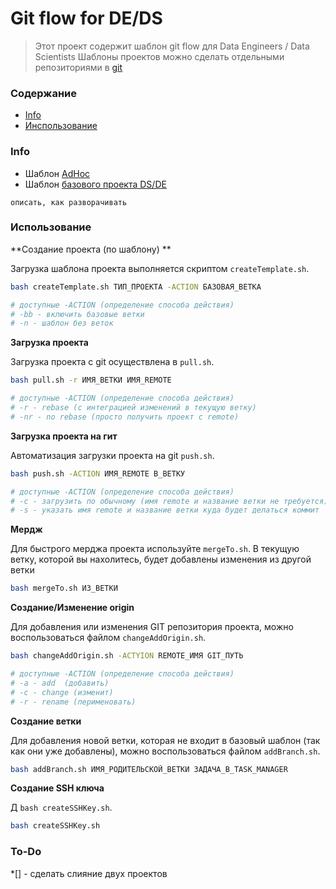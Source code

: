 # Git flow for DE/DS
> Этот проект содержит шаблон git flow для Data Engineers / Data Scientists 
> Шаблоны проектов можно сделать отдельными репозиториями в [git](https://docs.github.com/en/github/creating-cloning-and-archiving-repositories/creating-a-template-repository)

### Содержание

* [Info](#info)
* [Инспользование](#using)

### Info

* Шаблон [AdHoc](https://github.com/NameArtem/gitFlowDE/tree/master/template/adHoc)
* Шаблон [базового проекта DS/DE](https://github.com/NameArtem/gitFlowDE/tree/master/template/project)

`описать, как разворачивать`

### Использование

**Создание проекта (по шаблону) **

Загрузка шаблона проекта выполняется скриптом `createTemplate.sh`. 

```bash
bash createTemplate.sh ТИП_ПРОЕКТА -ACTION БАЗОВАЯ_ВЕТКА

# доступные -ACTION (определение способа действия)
# -bb - включить базовые ветки
# -n - шаблон без веток
```

**Загрузка проекта**

Загрузка проекта с git осуществлена в `pull.sh`. 

```bash
bash pull.sh -r ИМЯ_ВЕТКИ ИМЯ_REMOTE

# доступные -ACTION (определение способа действия)
# -r - rebase (с интеграцией изменений в текущую ветку)
# -nr - no rebase (просто получить проект с remote)
```

**Загрузка проекта на гит**

Автоматизация загрузки проекта на git `push.sh`. 

```bash
bash push.sh -ACTION ИМЯ_REMOTE В_ВЕТКУ

# доступные -ACTION (определение способа действия)
# -с - загрузить по обычному (имя remote и название ветки не требуется). Быстрый и простой способ
# -s - указать имя remote и название ветки куда будет делаться коммит

```


**Мердж**

Для быстрого мерджа проекта используйте  `mergeTo.sh`. В текущую ветку, которой вы нахолитесь, будет добавлены изменения из другой ветки

```bash
bash mergeTo.sh ИЗ_ВЕТКИ
```


**Создание/Изменение origin**

Для добавления или изменения GIT репозитория проекта, можно воспользоваться файлом `changeAddOrigin.sh`. 

```bash
bash changeAddOrigin.sh -ACTYION REMOTE_ИМЯ GIT_ПУТЬ

# доступные -ACTION (определение способа действия)
# -a - add  (добавить)
# -c - change (изменит)
# -r - rename (перименовать)
```

**Создание ветки**

Для добавления новой ветки, которая не входит в базовый шаблон (так как они уже добавлены), можно воспользоваться файлом `addBranch.sh`. 

```bash
bash addBranch.sh ИМЯ_РОДИТЕЛЬСКОЙ_ВЕТКИ ЗАДАЧА_В_TASK_MANAGER
```


**Создание SSH ключа**

Д `bash createSSHKey.sh`. 

```bash
bash createSSHKey.sh
```






### To-Do

*[] - сделать слияние двух проектов


